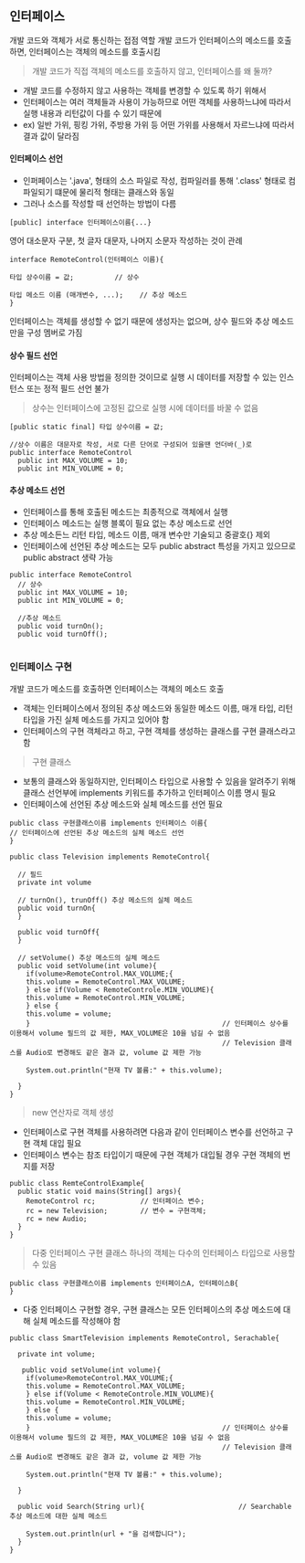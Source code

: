 ## 인터페이스
개발 코드와 객체가 서로 통신하는 접점 역할
개발 코드가 인터페이스의 메소드를 호출하면, 인터페이스는 객체의 메소드를 호출시킴

> 개발 코드가 직접 객체의 메소드를 호출하지 않고, 인터페이스를 왜 둘까?
- 개발 코드를 수정하지 않고 사용하는 객체를 변경할 수 있도록 하기 위해서
- 인터페이스는 여러 객체들과 사용이 가능하므로 어떤 객체를 사용하느냐에 따라서 실행 내용과 리턴값이 다를 수 있기 때문에
- ex) 일반 가위, 핑킹 가위, 주방용 가위 등 어떤 가위를 사용해서 자르느냐에 따라서 결과 값이 달라짐

#### 인터페이스 선언
- 인퍼페이스는 '.java', 형태의 소스 파일로 작성, 컴파일러를 통해 '.class' 형태로 컴파일되기 떄문에 물리적 형태는 클래스와 동일
- 그러나 소스를 작성할 때 선언하는 방법이 다름
```
[public] interface 인터페이스이름{...}
```
영어 대소문자 구분, 첫 글자 대문자, 나머지 소문자 작성하는 것이 관례
```
interface RemoteControl(인터페이스 이름){

타입 상수이름 = 값;          // 상수

타입 메소드 이름 (매개변수, ...);    // 추상 메소드
}
```
인터페이스는 객체를 생성할 수 없기 때문에 생성자는 없으며, 상수 필드와 추상 메소드만을 구성 멤버로 가짐

#### 상수 필드 선언
인터페이스는 객체 사용 방법을 정의한 것이므로 실행 시 데이터를 저장할 수 있는 인스턴스 또는 정적 필드 선언 불가
> 상수는 인터페이스에 고정된 값으로 실행 시에 데이터를 바꿀 수 없음
```
[public static final] 타입 상수이름 = 값;

//상수 이름은 대문자로 작성, 서로 다른 단어로 구성되어 있을땐 언더바(_)로
public interface RemoteControl
  public int MAX_VOLUME = 10;
  public int MIN_VOLUME = 0;
```

#### 추상 메소드 선언
- 인터페이스를 통해 호출된 메소드는 최종적으로 객체에서 실행
- 인터페이스 메소드는 실행 블록이 필요 없는 추상 메소드로 선언
- 추상 메소든느 리턴 타입, 메소드 이름, 매개 변수만 기술되고 중괄호{} 제외
- 인터페이스에 선언된 추상 메소드는 모두 public abstract 특성을 가지고 있으므로 public abstract 생략 가능
```
public interface RemoteControl
  // 상수
  public int MAX_VOLUME = 10;
  public int MIN_VOLUME = 0;
  
  //추상 메소드
  public void turnOn();
  public void turnOff();
  
```

### 인터페이스 구현
개발 코드가 메소드를 호출하면 인터페이스는 객체의 메소드 호출
- 객체는 인터페이스에서 정의된 추상 메소드와 동일한 메소드 이름, 매개 타입, 리턴 타입을 가진 실체 메소드를 가지고 있어야 함
- 인터페이스의 구현 객체라고 하고, 구현 객체를 생성하는 클래스를 구현 클래스라고 함

> 구현 클래스

- 보통의 클래스와 동일하지만, 인터페이스 타입으로 사용할 수 있음을 알려주기 위해 클래스 선언부에 implements 키워드를 추가하고 인터페이스 이름 명시 필요
- 인터페이스에 선언된 추상 메소드와 실체 메소드를 선언 필요
```
public class 구현클래스이름 implements 인터페이스 이름{
// 인터페이스에 선언된 추상 메소드의 실체 메소드 선언
}
```

```
public class Television implements RemoteControl{

  // 필드
  private int volume
  
  // turnOn(), trunOff() 추상 메소드의 실체 메소드
  public void turnOn{
  }
  
  public void turnOff{
  }
  
  // setVolume() 추상 메소드의 실체 메소드
  public void setVolume(int volume){
    if(volume>RemoteControl.MAX_VOLUME;{
    this.volume = RemoteControl.MAX_VOLUME;
    } else if(Volume < RemoteControle.MIN_VOLUME){
    this.volume = RemoteControl.MIN_VOLUME;
    } else {
    this.volume = volume;
    }                                               // 인터페이스 상수를 이용해서 volume 필드의 값 제한, MAX_VOLUME은 10을 넘길 수 없음
                                                    // Television 클래스를 Audio로 변경해도 같은 결과 값, volume 값 제한 가능
    
    System.out.println("현재 TV 볼륨:" + this.volume);
  
  }
}
```

> new 연산자로 객체 생성
- 인터페이스로 구현 객체를 사용하려면 다음과 같이 인터페이스 변수를 선언하고 구현 객체 대입 필요
- 인터페이스 변수는 참조 타입이기 때문에 구현 객체가 대입될 경우 구현 객체의 번지를 저장
```
public class RemteControlExample{
  public static void mains(String[] args){
    RemoteControl rc;           // 인터페이스 변수;
    rc = new Television;        // 변수 = 구현객체;
    rc = new Audio;
  }
}
```



> 다중 인터페이스 구현 클래스
하나의 객체는 다수의 인터페이스 타입으로 사용할 수 있음
```
public class 구현클래스이름 implements 인터페이스A, 인터페이스B{
}
```
- 다중 인터페이스 구현할 경우, 구현 클래스는 모든 인터페이스의 추상 메소드에 대해 실체 메소드를 작성해야 함
```
public class SmartTelevision implements RemoteControl, Serachable{

  private int volume;
  
   public void setVolume(int volume){
    if(volume>RemoteControl.MAX_VOLUME;{
    this.volume = RemoteControl.MAX_VOLUME;
    } else if(Volume < RemoteControle.MIN_VOLUME){
    this.volume = RemoteControl.MIN_VOLUME;
    } else {
    this.volume = volume;
    }                                               // 인터페이스 상수를 이용해서 volume 필드의 값 제한, MAX_VOLUME은 10을 넘길 수 없음
                                                    // Television 클래스를 Audio로 변경해도 같은 결과 값, volume 값 제한 가능
    
    System.out.println("현재 TV 볼륨:" + this.volume);
  
  }
  
  public void Search(String url){                       // Searchable 추상 메소드에 대한 실체 메소드
  
    System.out.println(url + "을 검색합니다");
  }
}  
```

